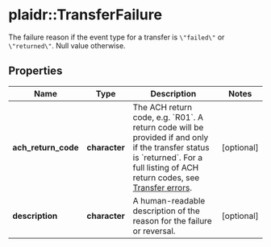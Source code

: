 # plaidr::TransferFailure

The failure reason if the event type for a transfer is `\"failed\"` or `\"returned\"`. Null value otherwise.

## Properties
Name | Type | Description | Notes
------------ | ------------- | ------------- | -------------
**ach_return_code** | **character** | The ACH return code, e.g. &#x60;R01&#x60;.  A return code will be provided if and only if the transfer status is &#x60;returned&#x60;. For a full listing of ACH return codes, see [Transfer errors](https://plaid.com/docs/errors/transfer/#ach-return-codes). | [optional] 
**description** | **character** | A human-readable description of the reason for the failure or reversal. | [optional] 


